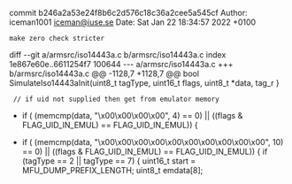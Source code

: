 commit b246a2a53e24f8b6c2d576c18c36a2cee5a545cf
Author: iceman1001 <iceman@iuse.se>
Date:   Sat Jan 22 18:34:57 2022 +0100

    make zero check stricter

diff --git a/armsrc/iso14443a.c b/armsrc/iso14443a.c
index 1e867e60e..6611254f7 100644
--- a/armsrc/iso14443a.c
+++ b/armsrc/iso14443a.c
@@ -1128,7 +1128,7 @@ bool SimulateIso14443aInit(uint8_t tagType, uint16_t flags, uint8_t *data, tag_r
     }
 
     // if uid not supplied then get from emulator memory
-    if ( (memcmp(data, "\x00\x00\x00\x00", 4) == 0) || ((flags & FLAG_UID_IN_EMUL) == FLAG_UID_IN_EMUL)) {
+    if ( (memcmp(data, "\x00\x00\x00\x00\x00\x00\x00\x00\x00\x00", 10) == 0) || ((flags & FLAG_UID_IN_EMUL) == FLAG_UID_IN_EMUL)) {
         if (tagType == 2 || tagType == 7) {
             uint16_t start = MFU_DUMP_PREFIX_LENGTH;
             uint8_t emdata[8];
